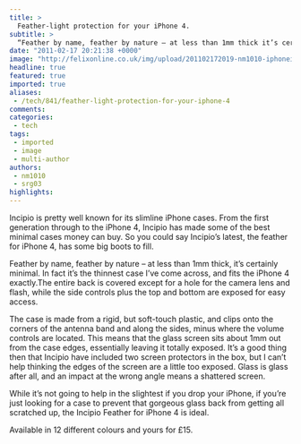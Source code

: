 ```yaml
---
title: >
  Feather-light protection for your iPhone 4.
subtitle: >
  “Feather by name, feather by nature — at less than 1mm thick it’s certainly minimal.”
date: "2011-02-17 20:21:38 +0000"
image: "http://felixonline.co.uk/img/upload/201102172019-nm1010-iphoneip.jpg"
headline: true
featured: true
imported: true
aliases:
 - /tech/841/feather-light-protection-for-your-iphone-4
comments:
categories:
 - tech
tags:
 - imported
 - image
 - multi-author
authors:
 - nm1010
 - srg03
highlights:
---
```


Incipio is pretty well known for its slimline iPhone cases. From the first generation through to the iPhone 4, Incipio has made some of the best minimal cases money can buy. So you could say Incipio’s latest, the feather for iPhone 4, has some big boots to fill.

Feather by name, feather by nature – at less than 1mm thick, it’s certainly minimal. In fact it’s the thinnest case I’ve come across, and fits the iPhone 4 exactly.The entire back is covered except for a hole for the camera lens and flash, while the side controls plus the top and bottom are exposed for easy access.

The case is made from a rigid, but soft-touch plastic, and clips onto the corners of the antenna band and along the sides, minus where the volume controls are located. This means that the glass screen sits about 1mm out from the case edges, essentially leaving it totally exposed. It’s a good thing then that Incipio have included two screen protectors in the box, but I can’t help thinking the edges of the screen are a little too exposed. Glass is glass after all, and an impact at the wrong angle means a shattered screen.

While it’s not going to help in the slightest if you drop your iPhone, if you’re just looking for a case to prevent that gorgeous glass back from getting all scratched up, the Incipio Feather for iPhone 4 is ideal.

Available in 12 different colours and yours for £15.
